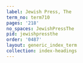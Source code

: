 ```yaml
---
label: Jewish Press, The
term_no: term710
pages: '218'
no_spaces: JewishPressThe
pid: jewishpressthe
order: '0487'
layout: generic_index_term
collection: index-headings
---
```

